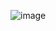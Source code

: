 
![image](https://user-images.githubusercontent.com/46088690/152705762-14a0bf99-93c9-408c-a95d-2de0d63442ad.png)
